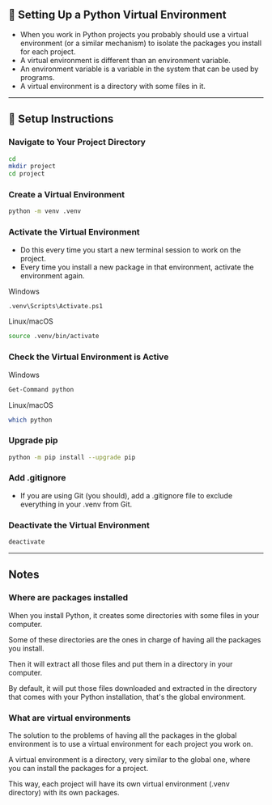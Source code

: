 ## 🐍 Setting Up a Python Virtual Environment

- When you work in Python projects you probably should use a virtual environment (or a similar mechanism) to isolate the packages you install for each project.
- A virtual environment is different than an environment variable.
- An environment variable is a variable in the system that can be used by programs.
- A virtual environment is a directory with some files in it.

---
## 🚀 Setup Instructions

### Navigate to Your Project Directory
```bash
cd
mkdir project
cd project
```

### Create a Virtual Environment
```bash
python -m venv .venv
```

### Activate the Virtual Environment
- Do this every time you start a new terminal session to work on the project.
- Every time you install a new package in that environment, activate the environment again.


Windows
```bash
.venv\Scripts\Activate.ps1
```

Linux/macOS
```bash
source .venv/bin/activate
```

### Check the Virtual Environment is Active


Windows
```bash
Get-Command python
```

Linux/macOS
```bash
which python
```

### Upgrade pip
```bash
python -m pip install --upgrade pip
```

### Add .gitignore
- If you are using Git (you should), add a .gitignore file to exclude everything in your .venv from Git.

### Deactivate the Virtual Environment
```bash
deactivate
```

---
## Notes

### Where are packages installed
When you install Python, it creates some directories with some files in your computer.

Some of these directories are the ones in charge of having all the packages you install.

Then it will extract all those files and put them in a directory in your computer.

By default, it will put those files downloaded and extracted in the directory that comes with your Python installation, that's the global environment.


### What are virtual environments
The solution to the problems of having all the packages in the global environment is to use a virtual environment for each project you work on.

A virtual environment is a directory, very similar to the global one, where you can install the packages for a project.

This way, each project will have its own virtual environment (.venv directory) with its own packages.


